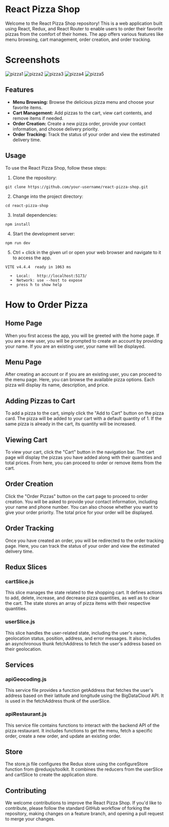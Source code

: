 # React Pizza Shop

Welcome to the React Pizza Shop repository! This is a web application built using React, Redux, and React Router to enable users to order their favorite pizzas from the comfort of their homes. The app offers various features like menu browsing, cart management, order creation, and order tracking.

# Screenshots

![pizza1](https://github.com/JoseAlbDR/react-pizza-shop/assets/128265706/3368925b-462b-4eef-81f3-c5c6bccdade2)
![pizza2](https://github.com/JoseAlbDR/react-pizza-shop/assets/128265706/e288326b-1a21-4902-bb7c-5e7ee1b358fa)
![pizza3](https://github.com/JoseAlbDR/react-pizza-shop/assets/128265706/8d9a1468-814a-485e-b8a7-0d7d6bc92c58)
![pizza4](https://github.com/JoseAlbDR/react-pizza-shop/assets/128265706/0dd2b61d-39db-4d00-9c25-66c9eebfd763)
![pizza5](https://github.com/JoseAlbDR/react-pizza-shop/assets/128265706/b2ababf4-262b-42fc-86a5-086ace15d539)

## Features

- **Menu Browsing:** Browse the delicious pizza menu and choose your favorite items.
- **Cart Management:** Add pizzas to the cart, view cart contents, and remove items if needed.
- **Order Creation:** Create a new pizza order, provide your contact information, and choose delivery priority.
- **Order Tracking:** Track the status of your order and view the estimated delivery time.

## Usage

To use the React Pizza Shop, follow these steps:

1. Clone the repository:

```git clone https://github.com/your-username/react-pizza-shop.git```

2. Change into the project directory:

```cd react-pizza-shop```

3. Install dependencies:

```npm install```

4. Start the development server:

```npm run dev```

5. Ctrl + click in the given url or open your web browser and navigate to it to access the app.

```
VITE v4.4.4  ready in 1063 ms

  ➜  Local:   http://localhost:5173/
  ➜  Network: use --host to expose
  ➜  press h to show help
```

# How to Order Pizza

## Home Page

When you first access the app, you will be greeted with the home page. If you are a new user, you will be prompted to create an account by providing your name. If you are an existing user, your name will be displayed.

## Menu Page

After creating an account or if you are an existing user, you can proceed to the menu page. Here, you can browse the available pizza options. Each pizza will display its name, description, and price.

## Adding Pizzas to Cart

To add a pizza to the cart, simply click the "Add to Cart" button on the pizza card. The pizza will be added to your cart with a default quantity of 1. If the same pizza is already in the cart, its quantity will be increased.

## Viewing Cart

To view your cart, click the "Cart" button in the navigation bar. The cart page will display the pizzas you have added along with their quantities and total prices. From here, you can proceed to order or remove items from the cart.

## Order Creation

Click the "Order Pizzas" button on the cart page to proceed to order creation. You will be asked to provide your contact information, including your name and phone number. You can also choose whether you want to give your order priority. The total price for your order will be displayed.

## Order Tracking

Once you have created an order, you will be redirected to the order tracking page. Here, you can track the status of your order and view the estimated delivery time.

## Redux Slices

### cartSlice.js

This slice manages the state related to the shopping cart. It defines actions to add, delete, increase, and decrease pizza quantities, as well as to clear the cart. The state stores an array of pizza items with their respective quantities.

### userSlice.js

This slice handles the user-related state, including the user's name, geolocation status, position, address, and error messages. It also includes an asynchronous thunk fetchAddress to fetch the user's address based on their geolocation.

## Services

### apiGeocoding.js

This service file provides a function getAddress that fetches the user's address based on their latitude and longitude using the BigDataCloud API. It is used in the fetchAddress thunk of the userSlice.

### apiRestaurant.js

This service file contains functions to interact with the backend API of the pizza restaurant. It includes functions to get the menu, fetch a specific order, create a new order, and update an existing order.

## Store

The store.js file configures the Redux store using the configureStore function from @reduxjs/toolkit. It combines the reducers from the userSlice and cartSlice to create the application store.

## Contributing

We welcome contributions to improve the React Pizza Shop. If you'd like to contribute, please follow the standard GitHub workflow of forking the repository, making changes on a feature branch, and opening a pull request to merge your changes.

